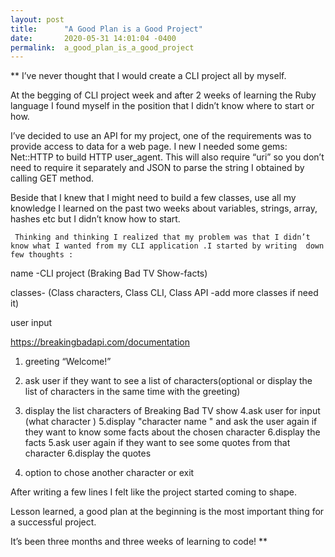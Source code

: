 ```yaml
---
layout: post
title:      "A Good Plan is a Good Project"
date:       2020-05-31 14:01:04 -0400
permalink:  a_good_plan_is_a_good_project
---
```



**     I’ve never thought that I would create a CLI project all by myself.

At the begging of CLI project week and after 2 weeks of learning the Ruby language I found myself in the position that I didn’t know where to start or how.

 I’ve decided to use an API for my project, one of the requirements was to  provide access to data for a web page. I new I needed some gems:   Net::HTTP to build HTTP user_agent. This will also require “uri” so you don’t need to require it separately and JSON  to parse the string I obtained by calling GET method.
 
 Beside that I knew that I might need to build a few classes, use all my knowledge I learned  on the past two weeks about variables, strings, array, hashes etc but I didn’t know how to start.
 
     Thinking and thinking I realized that my problem was that I didn’t know what I wanted from my CLI application .I started by writing  down few thoughts :

name -CLI project (Braking Bad TV Show-facts)

classes- (Class characters, Class CLI, Class API -add more classes if need it)

user input

https://breakingbadapi.com/documentation

1. greeting “Welcome!”

2. ask user if they want to see a list of characters(optional or display the list of characters in the same time with the greeting)

3. display the list characters of Breaking Bad TV show
4.ask user for input (what character )
5.display "character name " and ask the user again if they want to know some facts about the chosen character 
6.display the facts 
5.ask user again if they want to see some quotes from that character 
6.display the quotes 
7. option to chose another character or exit


After writing a few lines I felt like the project started coming to shape.

Lesson learned, a good plan at the beginning is the most important thing for a successful project.

It’s been three months and three weeks of learning to code!
**
